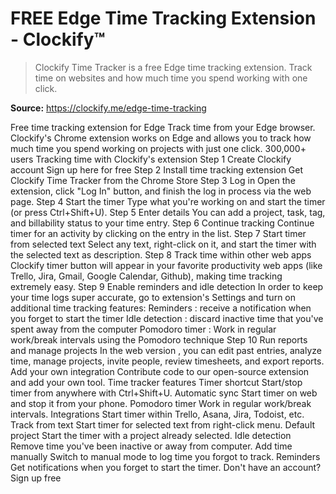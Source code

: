 # FREE Edge Time Tracking Extension - Clockify™

> Clockify Time Tracker is a free Edge time tracking extension. Track time on websites and how much time you spend working with one click.

**Source:** https://clockify.me/edge-time-tracking

Free time tracking extension for Edge
Track time from your Edge browser. Clockify's Chrome extension works on Edge and allows you to track how much time you spend working on projects with just one click.
300,000+ users
Tracking time with Clockify's extension
Step 1
Create Clockify account
Sign up here for free
Step 2
Install time tracking extension
Get Clockify Time Tracker from the Chrome Store
Step 3
Log in
Open the extension, click "Log In" button, and finish the log in process via the web page.
Step 4
Start the timer
Type what you're working on and start the timer (or press Ctrl+Shift+U).
Step 5
Enter details
You can add a project, task, tag, and billability status to your time entry.
Step 6
Continue tracking
Continue timer for an activity by clicking on the entry in the list.
Step 7
Start timer from selected text
Select any text, right-click on it, and start the timer with the selected text as description.
Step 8
Track time within other web apps
Clockify timer button will appear in your favorite productivity web apps (like Trello, Jira, Gmail, Google Calendar, Github), making time tracking extremely easy.
Step 9
Enable reminders and idle detection
In order to keep your time logs super accurate, go to extension's Settings and turn on additional time tracking features:
Reminders
: receive a notification when you forget to start the timer
Idle detection
: discard inactive time that you've spent away from the computer
Pomodoro timer
: Work in regular work/break intervals using the Pomodoro technique
Step 10
Run reports and manage projects
In the
web version
, you can edit past entries, analyze time, manage projects, invite people, review timesheets, and export reports.
Add your own integration
Contribute code to our
open-source extension
and add your own tool.
Time tracker features
Timer shortcut
Start/stop timer from anywhere with Ctrl+Shift+U.
Automatic sync
Start timer on web and stop it from your phone.
Pomodoro timer
Work in regular work/break intervals.
Integrations
Start timer within
Trello, Asana, Jira, Todoist, etc.
Track from text
Start timer for selected text from right-click menu.
Default project
Start the timer with a project already selected.
Idle detection
Remove time you've been inactive or away from computer.
Add time manually
Switch to manual mode to log time you forgot to track.
Reminders
Get notifications when you forget to start the timer.
Don't have an account? Sign up free